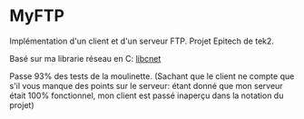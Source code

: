 # MyFTP
Implémentation d'un client et d'un serveur FTP. Projet Epitech de tek2.

Basé sur ma librarie réseau en C: [libcnet](https://github.com/benit8/libcnet)

Passe 93% des tests de la moulinette. (Sachant que le client ne compte que s'il vous manque des points sur le serveur: étant donné que mon serveur était 100% fonctionnel, mon client est passé inaperçu dans la notation du projet)
